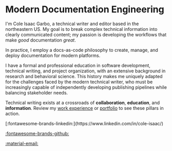 # Modern Documentation Engineering

I'm Cole Isaac Garbo, a technical writer and editor based in the northeastern US. My goal is to break complex technical information into clearly communicated content; my passion is developing the workflows that make *good* documentation *great*. 

In practice, I employ a docs-as-code philosophy to create, manage, and deploy documentation for modern platforms.

I have a formal and professional education in software development, technical writing, and project organization, with an extensive background in research and behavioral science. This history makes me uniquely adapted for the challenges faced by the modern technical writer, who must be increasingly capable of independently developing publishing pipelines while balancing stakeholder needs. 

Technical writing exists at a crossroads of **collaboration**, **education**, and **information**. Review my [work experience](./resume.md) or [portfolio](./portfolio/api-privacy-requests.md) to see these pillars in action.

<div class="icons" markdown>
[:fontawesome-brands-linkedin:](https://www.linkedin.com/in/cole-isaac/)

[:fontawesome-brands-github:](https://github.com/conceptualshark)

[:material-email:](mailto:colegarbo@gmail.com)
</div>